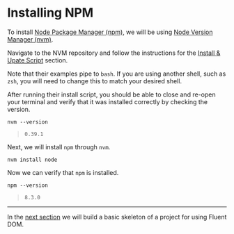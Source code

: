 # Installing NPM

To install [Node Package Manager (npm)](https://www.npmjs.com/), we will be using [Node Version Manager (nvm)](https://github.com/nvm-sh/nvm#installing-and-updating).

Navigate to the NVM repository and follow the instructions for the [Install & Upate Script](https://github.com/nvm-sh/nvm#install--update-script) section.

Note that their examples pipe to `bash`. If you are using another shell, such as `zsh`, you will need to change this to match your desired shell.

After running their install script, you should be able to close and re-open your terminal and verify that it was installed correctly by checking the version.

```
nvm --version
```
> ```
> 0.39.1
> ```

Next, we will install `npm` through `nvm`.

```
nvm install node
```

Now we can verify that `npm` is installed.

```
npm --version
```
> ```
> 8.3.0
> ```

---

In the [next section](./project-setup.md) we will build a basic skeleton of a project for using Fluent DOM.
